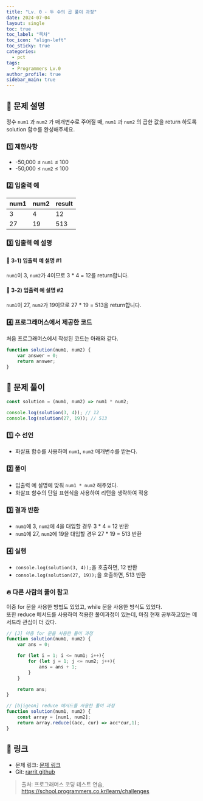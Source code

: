 ```yaml
---
title: "Lv. 0 - 두 수의 곱 풀이 과정"
date: 2024-07-04
layout: single
toc: true
toc_label: "목차"
toc_icon: "align-left"
toc_sticky: true
categories:
  - pct
tags:
  - Programmers Lv.0
author_profile: true
sidebar_main: true
---
```


## :ledger: 문제 설명
정수 `num1` 과 `num2` 가 매개변수로 주어질 때, 
`num1` 과 `num2` 의 곱한 값을 return 하도록 solution 함수를 완성해주세요.

### :one: 제한사항
- -50,000 ≤ `num1` ≤ 100
- -50,000 ≤ `num2` ≤ 100

### :two: 입출력 예

| num1 | num2 | result |
|------|------|------|
| 3    | 4    | 12   |
| 27   | 19   | 513  |

### :three: 입출력 예 설명
#### :pushpin: 3-1) 입출력 예 설명 #1
`num1`이 3, `num2`가 4이므로 3 * 4 = 12를 return합니다.

#### :pushpin: 3-2) 입출력 예 설명 #2
`num1`이 27, `num2`가 19이므로 27 * 19 = 513을 return합니다.

### :four: 프로그래머스에서 제공한 코드
처음 프로그래머스에서 작성된 코드는 아래와 같다.

```javascript
function solution(num1, num2) {
    var answer = 0;
    return answer;
}
```

## :ledger: 문제 풀이

```javascript
const solution = (num1, num2) => num1 * num2;

console.log(solution(3, 4)); // 12
console.log(solution(27, 19)); // 513

```

### :one: 수 선언
- 화살표 함수를 사용하여 `num1`, `num2` 매개변수를 받는다.

### :two: 풀이
- 입출력 예 설명에 맞춰 `num1 * num2` 해주었다.
- 화살표 함수의 단일 표현식을 사용하여 리턴을 생략하여 적용

### :three: 결과 반환
- `num1`에 3, `num2`에 4을 대입할 경우 3 * 4 = 12 반환
- `num1`에 27, `num2`에 19을 대입할 경우 27 * 19 = 513 반환

### :four: 실행
- `console.log(solution(3, 4));`을 호출하면, 12 반환
- `console.log(solution(27, 19));`을 호출하면, 513 반환

### :fire: 다른 사람의 풀이 참고
이중 for 문을 사용한 방법도 있었고, while 문을 사용한 방식도 있었다.<br/>
또한 reduce 메서드를 사용하여 적용한 풀이과정이 있는데, 마침 현재 공부하고있는 메서드라 관심이 더 갔다.

```javascript
// [J] 이중 for 문을 사용한 풀이 과정
function solution(num1, num2) {
    var ans = 0;

    for (let i = 1; i <= num1; i++){
        for (let j = 1; j <= num2; j++){
            ans = ans + 1;
        }
    }

    return ans;
}

// [bjigeon] reduce 메서드를 사용한 풀이 과정
function solution(num1, num2) {
    const array = [num1, num2];
    return array.reduce((acc, cur) => acc*cur,1);
}
```

## :link: 링크
- 문제 링크: [문제 링크](https://school.programmers.co.kr/learn/courses/30/lessons/120804) 
- Git: [rarrit github](https://github.com/rarrit/programmers-coding-test/tree/main/%ED%94%84%EB%A1%9C%EA%B7%B8%EB%9E%98%EB%A8%B8%EC%8A%A4/0/120804.%E2%80%85%EB%91%90%E2%80%85%EC%88%98%EC%9D%98%E2%80%85%EA%B3%B1)

> 출처: 프로그래머스 코딩 테스트 연습, https://school.programmers.co.kr/learn/challenges


